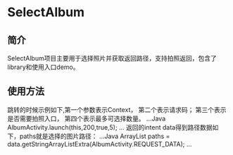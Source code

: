 SelectAlbum
====
## 简介
SelectAlbum项目主要用于选择照片并获取返回路径，支持拍照返回，包含了library和使用入口demo。
## 使用方法
跳转的时候示例如下,第一个参数表示Context， 第二个表示请求码； 第三个表示是否需要拍照入口， 第四个表示最多可选择数量。
...Java
AlbumActivity.launch(this,200,true,5);
...
返回的intent data得到路径数据如下，paths就是选择的图片路径：
...Java
ArrayList<String> paths = data.getStringArrayListExtra(AlbumActivity.REQUEST_DATA);
...